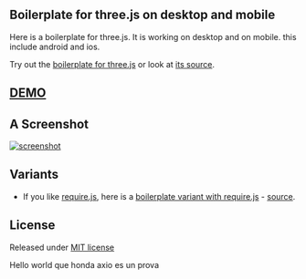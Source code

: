 ## Boilerplate for three.js on desktop and mobile

Here is a boilerplate for three.js. It is working on desktop and on mobile. 
this include android and ios.

Try out the [boilerplate for three.js](http://jeromeetienne.github.io/threejsboilerplate/index.html) or look at [its source](https://github.com/jeromeetienne/threejsboilerplate/blob/master/index.html).


## [DEMO](http://jeromeetienne.github.io/threejsboilerplate/index.html)

## A Screenshot
[![screenshot](https://cloud.githubusercontent.com/assets/252962/4397369/9f9c844c-4441-11e4-9bd1-daa99a79a4d0.jpg)](http://jeromeetienne.github.io/threejsboilerplate/index.html)

## Variants


* If you like [require.js](http://requirejs.org/), here is a [boilerplate variant with require.js](http://jeromeetienne.github.io/threejsboilerplate/boilerplate-requirejs.html) - [source](https://github.com/jeromeetienne/threejsboilerplate/blob/master/boilerplate-requirejs.html).

## License
Released under [MIT license](https://github.com/jeromeetienne/threejsboilerplate/blob/master/LICENSE)

Hello world que honda axio es un prova

